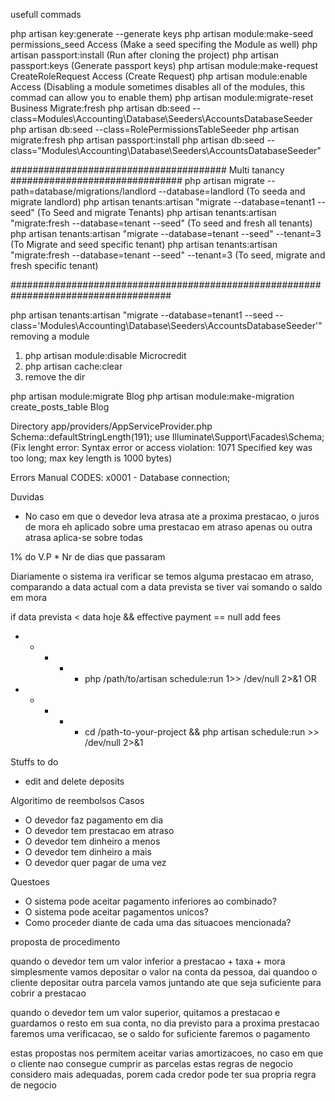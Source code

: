 usefull commads 

php artisan key:generate  --generate keys
php artisan module:make-seed permissions_seed Access  (Make a seed specifing the Module as well)
php artisan passport:install   (Run after cloning the project)
php artisan passport:keys      (Generate passport keys)
php artisan module:make-request CreateRoleRequest Access     (Create Request)
php artisan module:enable Access   (Disabling a module sometimes disables all of the modules, this commad can allow you to enable them)
php artisan module:migrate-reset Business   Migrate:fresh
php artisan db:seed --class=Modules\Accounting\Database\Seeders\AccountsDatabaseSeeder
php artisan db:seed --class=RolePermissionsTableSeeder
php artisan migrate:fresh
php artisan passport:install
php artisan db:seed --class="Modules\Accounting\Database\Seeders\AccountsDatabaseSeeder"

####################################### Multi tanancy ###############################
php artisan migrate --path=database/migrations/landlord --database=landlord   (To seeda and migrate landlord)
php artisan tenants:artisan "migrate --database=tenant1 --seed"               (To Seed and migrate Tenants)
php artisan tenants:artisan "migrate:fresh --database=tenant --seed"          (To seed and fresh all tenants)
php artisan tenants:artisan "migrate --database=tenant --seed" --tenant=3     (To Migrate and seed specific tenant)
php artisan tenants:artisan "migrate:fresh --database=tenant --seed" --tenant=3     (To seed, migrate and fresh specific tenant)

#####################################################################################

php artisan tenants:artisan "migrate --database=tenant1 --seed --class='Modules\Accounting\Database\Seeders\AccountsDatabaseSeeder'"
removing a module
1. php artisan module:disable Microcredit
2. php artisan cache:clear
3. remove the dir

php artisan module:migrate Blog
php artisan module:make-migration create_posts_table Blog

Directory app/providers/AppServiceProvider.php
Schema::defaultStringLength(191);
use Illuminate\Support\Facades\Schema;
 (Fix lenght error:  Syntax error or access violation: 1071 Specified key was too long; max key length is 1000 bytes)

Errors Manual CODES: 
 x0001 - Database connection;

Duvidas
- No caso em que o devedor leva atrasa ate a proxima prestacao, o juros de mora eh aplicado sobre uma prestacao em atraso
apenas ou outra atrasa aplica-se sobre todas

1% do V.P * Nr de dias que passaram


Diariamente o sistema ira verificar se temos alguma prestacao em atraso, comparando a  data actual com a data prevista
se tiver vai somando o saldo em mora

if data prevista < data hoje && effective  payment == null
  add fees

* * * * * php /path/to/artisan schedule:run 1>> /dev/null 2>&1
OR
* * * * * cd /path-to-your-project && php artisan schedule:run >> /dev/null 2>&1

Stuffs to do
- edit and delete deposits

Algoritimo de reembolsos
Casos
- O devedor faz pagamento em dia
- O devedor tem prestacao em atraso
- O devedor tem dinheiro a menos
- O devedor tem dinheiro a mais
- O devedor quer pagar de uma vez

Questoes
- O sistema pode aceitar pagamento inferiores ao combinado?
- O sistema pode aceitar pagamentos unicos?
- Como proceder diante de cada uma das situacoes mencionada?

proposta de procedimento

quando o devedor tem um valor inferior a prestacao + taxa + mora
simplesmente vamos depositar o valor na conta da pessoa, dai quandoo
o cliente depositar outra parcela vamos juntando ate que seja suficiente
para cobrir a prestacao

quando o devedor tem um valor superior, quitamos a prestacao e guardamos
o resto em sua conta, no dia previsto para a proxima prestacao faremos 
uma verificacao, se o saldo for suficiente faremos o pagamento

estas propostas nos permitem aceitar varias amortizacoes, no caso em que  
o cliente nao consegue cumprir as parcelas
estas regras de negocio considero mais adequadas, porem cada credor pode
ter sua propria regra de negocio